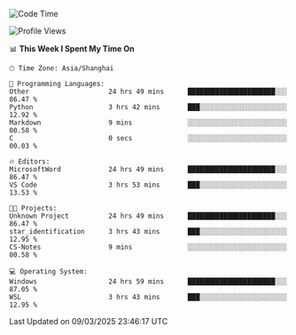 <!--START_SECTION:waka-->
![Code Time](http://img.shields.io/badge/Code%20Time-2%2C369%20hrs%2038%20mins-blue)

![Profile Views](http://img.shields.io/badge/Profile%20Views-0-blue)

📊 **This Week I Spent My Time On** 

```text
🕑︎ Time Zone: Asia/Shanghai

💬 Programming Languages: 
Other                    24 hrs 49 mins      ██████████████████████░░░   86.47 % 
Python                   3 hrs 42 mins       ███░░░░░░░░░░░░░░░░░░░░░░   12.92 % 
Markdown                 9 mins              ░░░░░░░░░░░░░░░░░░░░░░░░░   00.58 % 
C                        0 secs              ░░░░░░░░░░░░░░░░░░░░░░░░░   00.03 % 

🔥 Editors: 
MicrosoftWord            24 hrs 49 mins      ██████████████████████░░░   86.47 % 
VS Code                  3 hrs 53 mins       ███░░░░░░░░░░░░░░░░░░░░░░   13.53 % 

🐱‍💻 Projects: 
Unknown Project          24 hrs 49 mins      ██████████████████████░░░   86.47 % 
star_identification      3 hrs 43 mins       ███░░░░░░░░░░░░░░░░░░░░░░   12.95 % 
CS-Notes                 9 mins              ░░░░░░░░░░░░░░░░░░░░░░░░░   00.58 % 

💻 Operating System: 
Windows                  24 hrs 59 mins      ██████████████████████░░░   87.05 % 
WSL                      3 hrs 43 mins       ███░░░░░░░░░░░░░░░░░░░░░░   12.95 % 
```


 Last Updated on 09/03/2025 23:46:17 UTC
<!--END_SECTION:waka-->